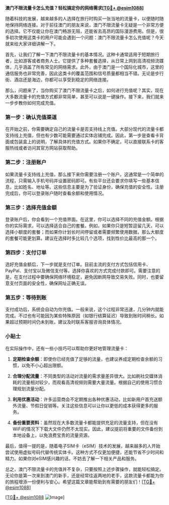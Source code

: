 **澳门不限流量卡怎么充值？轻松搞定你的网络需求[[TG💪+ @esim1088](https://t.me/s/esim1088)]**

随着科技的发展，越来越多的人选择在旅行时购买一张当地的流量卡，以便随时随地保持网络连接。对于前往澳门的朋友来说，澳门不限流量卡无疑是一个非常方便的选择。它不仅能让你在澳门畅游无阻，还能省去高昂的国际漫游费用。但是，很多初次使用这类卡的用户可能会遇到一个问题：澳门不限流量卡怎么充值呢？今天就来给大家详细讲解一下。

首先，让我们了解一下澳门不限流量卡的基本情况。这种卡通常适用于短期旅行者，比如游客或者商务人士。它提供了多种套餐选择，从日常上网到高清视频流媒体，几乎涵盖了所有常见的网络需求。此外，由于澳门是一个国际化城市，这里的通信服务也非常完善，因此这类卡的覆盖范围和信号质量都相当不错。无论是步行街、酒店还是海边，你都可以享受到稳定的网络连接。

那么，问题来了，当你购买了澳门不限流量卡之后，如何进行充值呢？其实，现在大多数流量卡的充值方式都非常简单，甚至可以说是一键操作。接下来，我们就来一步步教你如何完成充值。

### 第一步：确认充值渠道

在开始之前，你需要确定自己的流量卡是否支持线上充值。大部分现代的流量卡都支持线上充值，但也有少数可能需要通过实体店铺完成。因此，第一步是查看卡背面或包装盒上的说明，了解具体的充值方式。如果你不确定，可以直接联系卡的客服热线或者访问其官方网站获取帮助。

### 第二步：注册账户

如果流量卡支持线上充值，那么接下来你需要注册一个账户。这通常是一个简单的流程，只需输入手机号码并设置密码即可。有些平台还会要求你填写一些基本信息，比如姓名、地址等。这些信息主要是为了验证身份，确保充值的安全性。注册完成后，你可以登录账户随时查看余额和使用情况。

### 第三步：选择充值金额

登录账户后，你会看到一个充值界面。在这里，你可以选择不同的充值金额。根据你的实际需求，可以选择适合自己的套餐。例如，如果你只是短暂逗留几天，可以选择小额度的套餐；而如果你计划长时间停留或者需要频繁使用数据，那么大额度的套餐可能更划算。建议在选择时多比较几个选项，找到性价比最高的那一个。

### 第四步：支付订单

选好充值金额后，下一步就是支付订单。目前主流的支付方式包括信用卡、PayPal、支付宝以及微信支付等。选择你喜欢的方式完成付款即可。需要注意的是，在支付过程中要确保网络环境稳定，避免因断网导致交易失败。同时，也要留意支付页面的安全性，确保网址正确无误。

### 第五步：等待到账

支付成功后，系统会自动为你充值。一般来说，这个过程非常迅速，几分钟内就能完成。不过也有可能因为某些特殊原因（如银行结算延迟）导致到账时间稍长。如果超过预期时间仍未到账，建议及时联系客服咨询具体情况。

### 小贴士

在实际操作中，还有一些小技巧可以帮助你更好地管理流量卡：

1. **定期检查余额**：即使你已经充值了足够的流量，也建议养成定期检查余额的习惯，以免不小心超出限额。
   
2. **合理分配流量**：不同类型的活动对流量的需求量差异很大。比如刷社交媒体消耗的流量相对较少，而观看高清视频则需要大量流量。根据自己的使用习惯合理规划流量分配。

3. **利用优惠活动**：许多运营商会不定期推出各种优惠活动，比如新用户首充送额外流量、节假日促销等。关注这些信息可以让你以更低的成本获得更多的服务。

4. **备份重要资料**：虽然现在大多数流量卡都能提供充足的流量支持，但在没有WiFi的情况下下载大文件仍然不太现实。因此，建议提前将重要的文件备份到本地设备上，以免浪费宝贵的流量资源。

最后，值得一提的是，随着电子SIM卡（eSIM）技术的发展，越来越多的人开始尝试使用虚拟号码代替传统实体卡。这种方式不仅更加便捷，还能节省不少时间和精力。如果你对eSIM感兴趣的话，不妨去了解一下相关产品和服务。

总之，澳门不限流量卡的充值并不复杂，只要按照上述步骤操作，就能轻松搞定。无论你是第一次来到澳门的新手，还是经常往返两地的老手，这款流量卡都能为你的旅程增添一份便利与安心。希望这篇文章能帮助到有需要的朋友们！[[TG💪+ @esim1088](https://t.me/s/esim1088)]

[[TG💪+ @esim1088](https://t.me/s/esim1088) ![Image](https://i.postimg.cc/4NQfJmqS/Snipaste-2025-05-13-00-14-12.png)]